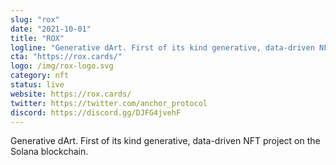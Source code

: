 ```yaml
---
slug: "rox"
date: "2021-10-01"
title: "ROX"
logline: "Generative dArt. First of its kind generative, data-driven NFT project on the Solana blockchain."
cta: "https://rox.cards/"
logo: /img/rox-logo.svg
category: nft
status: live
website: https://rox.cards/
twitter: https://twitter.com/anchor_protocol
discord: https://discord.gg/DJFG4jvehF
---
```


Generative dArt. First of its kind generative, data-driven NFT project on the Solana blockchain.
